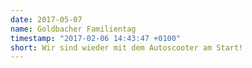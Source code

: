 ```yaml
---
date: 2017-05-07
name: Goldbacher Familientag
timestamp: "2017-02-06 14:43:47 +0100"
short: Wir sind wieder mit dem Autoscooter am Start!
---
```

